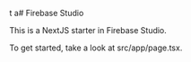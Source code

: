 t a# Firebase Studio

This is a NextJS starter in Firebase Studio.

To get started, take a look at src/app/page.tsx.
